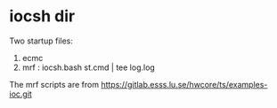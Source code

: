 # iocsh dir
Two startup files:
1. ecmc
2. mrf : iocsh.bash st.cmd | tee log.log

The mrf scripts are from https://gitlab.esss.lu.se/hwcore/ts/examples-ioc.git 



